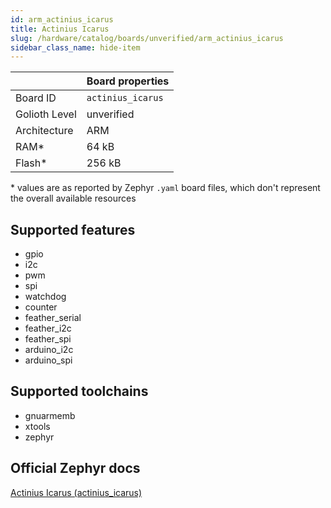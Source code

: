 ```yaml
---
id: arm_actinius_icarus
title: Actinius Icarus
slug: /hardware/catalog/boards/unverified/arm_actinius_icarus
sidebar_class_name: hide-item
---
```


[//]: # (This is an auto-generated file, do not edit! Changes to it will be lost upon re-generation)



|                | Board properties     |
| -------------  | -------------------- |
| Board ID       | `actinius_icarus` |
| Golioth Level  | unverified       |
| Architecture   | ARM |
| RAM*           | 64 kB |
| Flash*         | 256 kB |

\* values are as reported by Zephyr `.yaml` board files, which don't represent the overall available resources



## Supported features

* gpio
* i2c
* pwm
* spi
* watchdog
* counter
* feather_serial
* feather_i2c
* feather_spi
* arduino_i2c
* arduino_spi

## Supported toolchains

* gnuarmemb
* xtools
* zephyr

## Official Zephyr docs

[Actinius Icarus (actinius_icarus)](https://docs.zephyrproject.org/latest/boards/arm/actinius_icarus/doc/index.html)
